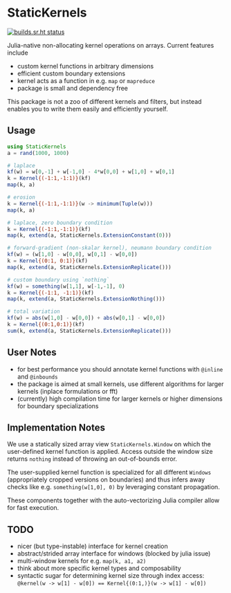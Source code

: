 # StaticKernels

[![builds.sr.ht status](https://builds.sr.ht/~stev47/statickernels.jl.svg)](https://builds.sr.ht/~stev47/statickernels.jl?)

Julia-native non-allocating kernel operations on arrays.
Current features include

- custom kernel functions in arbitrary dimensions
- efficient custom boundary extensions
- kernel acts as a function in e.g. `map` or `mapreduce`
- package is small and dependency free

This package is not a zoo of different kernels and filters, but instead enables
you to write them easily and efficiently yourself.

## Usage

```julia
using StaticKernels
a = rand(1000, 1000)

# laplace
kf(w) = w[0,-1] + w[-1,0] - 4*w[0,0] + w[1,0] + w[0,1]
k = Kernel{(-1:1,-1:1)}(kf)
map(k, a)

# erosion
k = Kernel{(-1:1,-1:1)}(w -> minimum(Tuple(w)))
map(k, a)

# laplace, zero boundary condition
k = Kernel{(-1:1,-1:1)}(kf)
map(k, extend(a, StaticKernels.ExtensionConstant(0)))

# forward-gradient (non-skalar kernel), neumann boundary condition
kf(w) = (w[1,0] - w[0,0], w[0,1] - w[0,0])
k = Kernel{(0:1, 0:1)}(kf)
map(k, extend(a, StaticKernels.ExtensionReplicate()))

# custom boundary using `nothing`
kf(w) = something(w[1,1], w[-1,-1], 0)
k = Kernel{(-1:1, -1:1)}(kf)
map(k, extend(a, StaticKernels.ExtensionNothing()))

# total variation
kf(w) = abs(w[1,0] - w[0,0]) + abs(w[0,1] - w[0,0])
k = Kernel{(0:1,0:1)}(kf)
sum(k, extend(a, StaticKernels.ExtensionReplicate()))
```

## User Notes

- for best performance you should annotate kernel functions with `@inline` and
  `@inbounds`
- the package is aimed at small kernels, use different algorithms for larger
  kernels (inplace formulations or fft)
- (currently) high compilation time for larger kernels or higher dimensions for
  boundary specializations

## Implementation Notes

We use a statically sized array view `StaticKernels.Window` on which the
user-defined kernel function is applied. Access outside the window size returns
`nothing` instead of throwing an out-of-bounds error.

The user-supplied kernel function is specialized for all different `Windows`
(appropriately cropped versions on boundaries) and thus infers away checks like
e.g. `something(w[1,0], 0)` by leveraging constant propagation.

These components together with the auto-vectorizing Julia compiler allow for
fast execution.


## TODO

- nicer (but type-instable) interface for kernel creation
- abstract/strided array interface for windows (blocked by julia issue)
- multi-window kernels for e.g. `map(k, a1, a2)`
- think about more specific kernel types and composability
- syntactic sugar for determining kernel size through index access:
  `@kernel(w -> w[1] - w[0]) == Kernel{(0:1,)}(w -> w[1] - w[0])`
